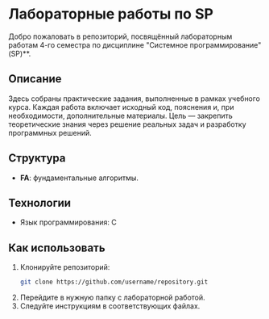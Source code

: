 # Лабораторные работы по SP  
Добро пожаловать в репозиторий, посвящённый лабораторным работам 4-го семестра по дисциплине "Системное программирование" (SP)**.  

## Описание  
Здесь собраны практические задания, выполненные в рамках учебного курса. Каждая работа включает исходный код, пояснения и, при необходимости, дополнительные материалы. Цель — закрепить теоретические знания через решение реальных задач и разработку программных решений.  

## Структура  
- **FA**: фундаментальные алгоритмы.  


## Технологии  
- Язык программирования: C

## Как использовать  
1. Клонируйте репозиторий:  
   ```bash  
   git clone https://github.com/username/repository.git  
   ```  
2. Перейдите в нужную папку с лабораторной работой.  
3. Следуйте инструкциям в соответствующих файлах.  
